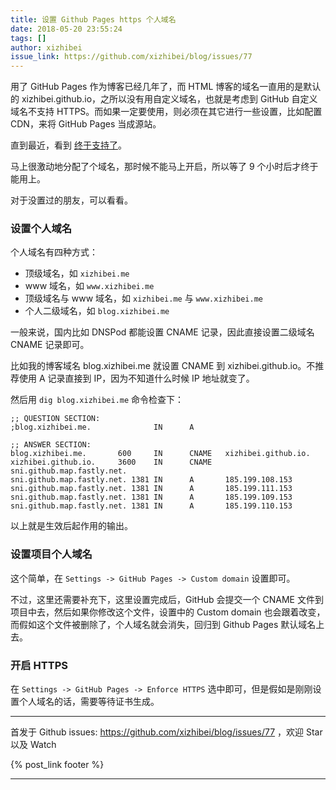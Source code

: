 ```yaml
---
title: 设置 Github Pages https 个人域名
date: 2018-05-20 23:55:24
tags: []
author: xizhibei
issue_link: https://github.com/xizhibei/blog/issues/77
---
```

<!-- en_title: setting-up-github-pages-https-custom-domain -->

用了 GitHub Pages 作为博客已经几年了，而 HTML 博客的域名一直用的是默认的 xizhibei.github.io，之所以没有用自定义域名，也就是考虑到 GitHub 自定义域名不支持 HTTPS。而如果一定要使用，则必须在其它进行一些设置，比如配置 CDN，来将 GitHub Pages 当成源站。

直到最近，看到 [终于支持了](https://blog.github.com/2018-05-01-github-pages-custom-domains-https/)。

马上很激动地分配了个域名，那时候不能马上开启，所以等了 9 个小时后才终于能用上。

对于没置过的朋友，可以看看。

### 设置个人域名
个人域名有四种方式：

- 顶级域名，如 `xizhibei.me`
- www 域名，如 `www.xizhibei.me`
- 顶级域名与 www 域名，如 `xizhibei.me` 与 `www.xizhibei.me`
- 个人二级域名，如 `blog.xizhibei.me`

一般来说，国内比如 DNSPod 都能设置 CNAME 记录，因此直接设置二级域名 CNAME 记录即可。

比如我的博客域名 blog.xizhibei.me 就设置 CNAME 到 xizhibei.github.io。不推荐使用 A 记录直接到 IP，因为不知道什么时候 IP 地址就变了。

然后用 `dig blog.xizhibei.me` 命令检查下：

```
;; QUESTION SECTION:
;blog.xizhibei.me.              IN      A

;; ANSWER SECTION:
blog.xizhibei.me.       600     IN      CNAME   xizhibei.github.io.
xizhibei.github.io.     3600    IN      CNAME   sni.github.map.fastly.net.
sni.github.map.fastly.net. 1381 IN      A       185.199.108.153
sni.github.map.fastly.net. 1381 IN      A       185.199.111.153
sni.github.map.fastly.net. 1381 IN      A       185.199.109.153
sni.github.map.fastly.net. 1381 IN      A       185.199.110.153
```

以上就是生效后起作用的输出。


### 设置项目个人域名
这个简单，在 `Settings -> GitHub Pages -> Custom domain` 设置即可。

不过，这里还需要补充下，这里设置完成后，GitHub 会提交一个 CNAME 文件到项目中去，然后如果你修改这个文件，设置中的 Custom domain 也会跟着改变，而假如这个文件被删除了，个人域名就会消失，回归到 Github Pages 默认域名上去。

### 开启 HTTPS
在 `Settings -> GitHub Pages -> Enforce HTTPS` 选中即可，但是假如是刚刚设置个人域名的话，需要等待证书生成。





***
首发于 Github issues: https://github.com/xizhibei/blog/issues/77 ，欢迎 Star 以及 Watch

{% post_link footer %}
***